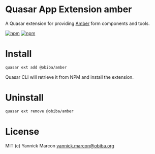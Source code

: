 # Quasar App Extension amber

A Quasar extension for providing [Amber](https://github.com/obiba/amber) form components and tools.

[![npm](https://img.shields.io/npm/v/@obiba/quasar-app-extension-amber.svg?label=quasar-app-extension-amber)](https://www.npmjs.com/package/@obiba/quasar-app-extension-amber)
[![npm](https://img.shields.io/npm/dt/@obiba/quasar-app-extension-amber.svg)](https://www.npmjs.com/package/@obiba/quasar-app-extension-amber)

# Install
```bash
quasar ext add @obiba/amber
```
Quasar CLI will retrieve it from NPM and install the extension.

# Uninstall
```bash
quasar ext remove @obiba/amber
```

# License
MIT (c) Yannick Marcon <yannick.marcon@obiba.org>
